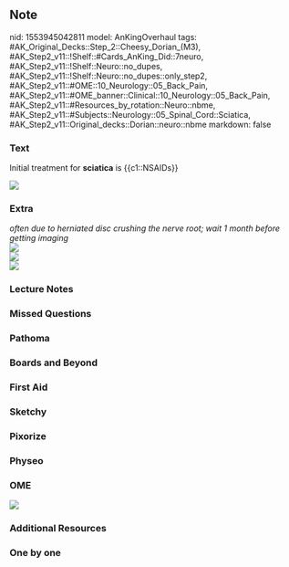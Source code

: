 ## Note
nid: 1553945042811
model: AnKingOverhaul
tags: #AK_Original_Decks::Step_2::Cheesy_Dorian_(M3), #AK_Step2_v11::!Shelf::#Cards_AnKing_Did::7neuro, #AK_Step2_v11::!Shelf::Neuro::no_dupes, #AK_Step2_v11::!Shelf::Neuro::no_dupes::only_step2, #AK_Step2_v11::#OME::10_Neurology::05_Back_Pain, #AK_Step2_v11::#OME_banner::Clinical::10_Neurology::05_Back_Pain, #AK_Step2_v11::#Resources_by_rotation::Neuro::nbme, #AK_Step2_v11::#Subjects::Neurology::05_Spinal_Cord::Sciatica, #AK_Step2_v11::Original_decks::Dorian::neuro::nbme
markdown: false

### Text
Initial treatment for <b>sciatica</b> is {{c1::NSAIDs}}
<div><img src="2t9tG1.ZGup.Klvswa1YLw.jpg"></div>

### Extra
<div>
<div>
  <i>often due to herniated disc crushing the nerve root; wait 1
  month before getting imaging</i>
</div>
<div>
  <i><img src="paste-41974715383809.jpg"></i>
</div>
<div>
  <i><img src="paste-5219222783262721.jpg"></i>
</div><img src="paste-5219179833589763.jpg"></div>

### Lecture Notes


### Missed Questions


### Pathoma


### Boards and Beyond


### First Aid


### Sketchy


### Pixorize


### Physeo


### OME
<div class="ome-widget">
  <a href=
  "https://onlinemeded.org/spa/neurology/back-pain/acquire?ref=anki">
  <img src="_OME_AnkiFlashcards_Lesson_4.png"></a>
</div>

### Additional Resources


### One by one


